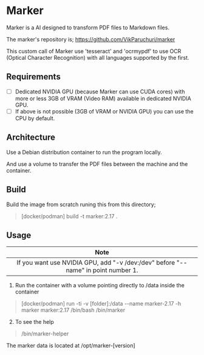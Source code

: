 # Marker

Marker is a AI designed to transform PDF files to Markdown files.

The marker's repository is; https://github.com/VikParuchuri/marker

This custom call of Marker use 'tesseract' and 'ocrmypdf' to use OCR (Optical Character Recognition) 
with all languages supported by the first.

## Requirements

- [ ] Dedicated NVIDIA GPU (because Marker can use CUDA cores) with more or less 3GB of VRAM (Video RAM) available in dedicated NVIDIA GPU.
- [ ] If above is not possible (3GB of VRAM or NVIDIA GPU) you can use the CPU by default.

## Architecture

Use a Debian distribution container to run the program locally.

And use a volume to transfer the PDF files between the machine and the container.

## Build

Build the image from scratch runing this from this directory;

> [docker/podman] build -t marker:2.17 .

## Usage

| Note |
| :---: |
| If you want use NVIDIA GPU, add "-v /dev:/dev" before "--name" in point number 1. |

1. Run the container with a volume pointing directly to /data inside the container

> [docker/podman] run -ti -v [folder]:/data --name marker-2.17 -h marker marker:2.17 /bin/bash /bin/marker

2. To see the help

> /bin/marker-helper

The marker data is located at /opt/marker-[version]

